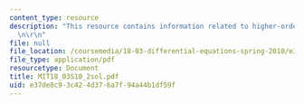 ```yaml
---
content_type: resource
description: "This resource contains information related to higher-order ODE's. \r\
  \n\r\n"
file: null
file_location: /coursemedia/18-03-differential-equations-spring-2010/e37de8c93c424d376a7f94a44b1df59f_MIT18_03S10_2sol.pdf
file_type: application/pdf
resourcetype: Document
title: MIT18_03S10_2sol.pdf
uid: e37de8c9-3c42-4d37-6a7f-94a44b1df59f
---
```

